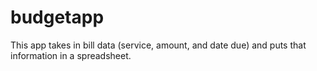 # budgetapp
This app takes in bill data (service, amount, and date due) and puts that information in a spreadsheet.  
